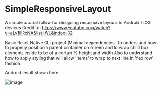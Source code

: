 # SimpleResponsiveLayout

A simple tutorial follow for designing responsive layouts in Android / iOS devices
Credit to: https://www.youtube.com/watch?v=eLv1ilIRxNA&list=WL&index=32

Basic React Native CLI project (Minimal dependencies)
To understand how to properly position a parent container on screen and to wrap child box elements inside to be of a certain % height and width
Also to understand how to apply styling that will allow 'items' to wrap to next line in 'flex row' fashion.

Android result shown here:

![image](https://user-images.githubusercontent.com/40747156/221429601-9d727b2f-da3b-4cd9-997a-8e29adea706d.png)


